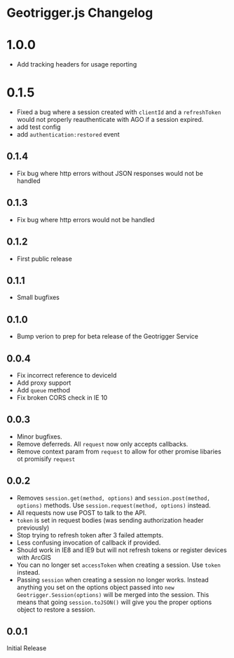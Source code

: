 # Geotrigger.js Changelog

# 1.0.0
* Add tracking headers for usage reporting

# 0.1.5
* Fixed a bug where a session created with `clientId` and a `refreshToken` would not properly reauthenticate with AGO if a session expired.
* add test config
* add `authentication:restored` event

## 0.1.4
* Fix bug where http errors without JSON responses would not be handled

## 0.1.3
* Fix bug where http errors would not be handled

## 0.1.2
* First public release

## 0.1.1
* Small bugfixes

## 0.1.0
* Bump verion to prep for beta release of the Geotrigger Service

## 0.0.4
* Fix incorrect reference to deviceId
* Add proxy support
* Add `queue` method
* Fix broken CORS check in IE 10

## 0.0.3
* Minor bugfixes.
* Remove deferreds. All `request` now only accepts callbacks.
* Remove context param from `request` to allow for other promise libaries ot promisify `request`

## 0.0.2
* Removes `session.get(method, options)` and `session.post(method, options)` methods. Use `session.request(method, options)` instead.
* All requests now use POST to talk to the API.
* `token` is set in request bodies (was sending authorization header previously)
* Stop trying to refresh token after 3 failed attempts.
* Less confusing invocation of callback if provided.
* Should work in IE8 and IE9 but will not refresh tokens or register devices with ArcGIS
* You can no longer set `accessToken` when creating a session. Use `token` instead.
* Passing `session` when creating a session no longer works. Instead anything you set on the options object passed into `new Geotrigger.Session(options)` will be merged into the session. This means that going `session.toJSON()` will give you the proper options object to restore a session.

## 0.0.1
Initial Release
